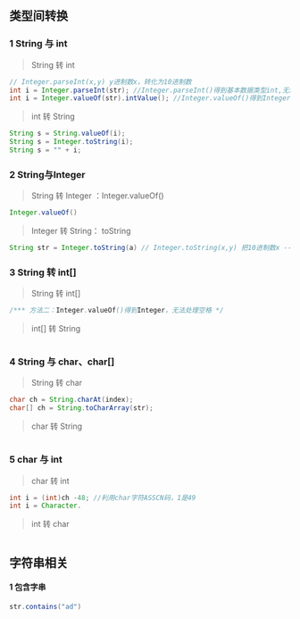 ## 类型间转换

### 1 String 与 int

> String 转 int

``` java
// Integer.parseInt(x,y) y进制数x，转化为10进制数
int i = Integer.parseInt(str); //Integer.parseInt()得到基本数据类型int,无法处理非数值
int i = Integer.valueOf(str).intValue(); //Integer.valueOf()得到Integer,无法处理非数值
```

> int 转 String

``` java
String s = String.valueOf(i);
String s = Integer.toString(i);
String s = "" + i;
```

### 2 String与Integer

> String 转 Integer ：Integer.valueOf()

``` java
Integer.valueOf()
```

> Integer 转 String： toString

``` java
String str = Integer.toString(a) // Integer.toString(x,y) 把10进制数x --> 转化为Y进制数
```

### 3 String 转 int[]

> String 转 int[]

``` java
/*** 方法二：Integer.valueOf()得到Integer，无法处理空格 */

```

> int[] 转 String

``` java

```

### 4 String 与 char、char[]

> String 转 char

``` java
char ch = String.charAt(index);
char[] ch = String.toCharArray(str);
```

> char 转 String

``` java

```

### 5 char 与 int

> char 转 int

``` java
int i = (int)ch -48; //利用char字符ASSCN码，1是49
int i = Character.
```

> int 转 char

``` java
```



## 字符串相关

#### 1 包含字串

``` java
str.contains("ad")
```

